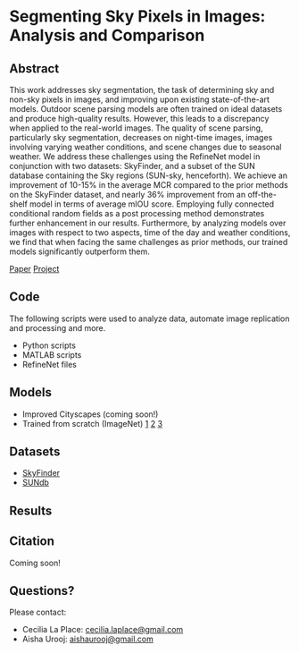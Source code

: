 # Segmenting Sky Pixels in Images: Analysis and Comparison

## Abstract
This work addresses sky segmentation, the task of determining sky and non-sky pixels in images, and improving upon existing state-of-the-art models. Outdoor scene parsing models are often trained on ideal datasets and produce high-quality results. However, this leads to a discrepancy when applied to the real-world images. The quality of scene parsing, particularly sky segmentation, decreases on night-time images, images involving varying weather conditions, and scene changes due to seasonal weather. We address these challenges using the RefineNet model in conjunction with two datasets: SkyFinder, and a subset of the SUN database containing the Sky regions (SUN-sky, henceforth). We achieve an improvement of 10-15\% in the average MCR compared to the prior methods on the SkyFinder dataset, and nearly 36\% improvement from an off-the-shelf model in terms of average mIOU score. Employing fully connected conditional random fields as a post processing method demonstrates further enhancement in our results. Furthermore, by analyzing models over images with respect to two aspects, time of the day and weather conditions, we find that when facing the same challenges as prior methods, our trained models significantly outperform them.

[Paper](https://arxiv.org/abs/1712.09161)
[Project](https://github.com/HalcyonAura/Segementing-Sky-Pixels-in-Images/)

## Code
The following scripts were used to analyze data, automate image replication and processing and more.
* Python scripts
* MATLAB scripts
* RefineNet files

## Models
* Improved Cityscapes (coming soon!)
* Trained from scratch (ImageNet) [1](https://drive.google.com/file/d/1Ae5nS_ZLgtoKRz_Tw6eJZoSdZE9Gy9W_/view?usp=sharing) [2](https://drive.google.com/file/d/1_9O4H1leb4_bxtmAnxyj03djnlGi_qHy/view?usp=sharing) [3](https://drive.google.com/file/d/1GL-CaSWSEn5oH_SRhVYnJhfJ10HUIhCo/view?usp=sharing)

## Datasets
* [SkyFinder](https://mypages.valdosta.edu/rpmihail/skyfinder/images/)
* [SUNdb](https://groups.csail.mit.edu/vision/SUN/)

## Results

## Citation
Coming soon!

## Questions?
Please contact:

* Cecilia La Place: cecilia.laplace@gmail.com
* Aisha Urooj: aishaurooj@gmail.com
